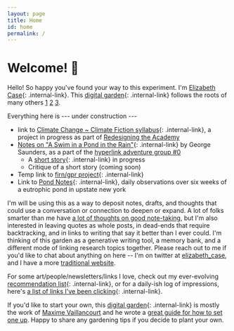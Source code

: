 ```yaml
---
layout: page
title: Home
id: home
permalink: /
---
```


# Welcome! 🌱

Hello! So happy you've found your way to this experiment. I'm [Elizabeth Case](/about){: .internal-link}. This [digital garden](/digitalgardens){: .internal-link} follows the roots of many others [1](https://nesslabs.com/mind-garden) [2](https://nadiaeghbal.com/) [3](https://twitter.com/Mappletons/status/1250532315459194880). 

Everything here is --- under construction ---

+ link to [Climate Change ~ Climate Fiction syllabus](/rda/cccf-syllabus){: .internal-link}, a project in progress as part of [Redesigning the Academy](https://redesigningacademy.wordsinspace.net/spring2022/)
+ [Notes on "A Swim in a Pond in the Rain"](/Hyperlink/swiminapond){: .internal-link} by George Saunders, as a part of the [hyperlink adventure group #0](https://hyperlink.academy/dashboard)
	+ A [short story](/Hyperlink/offseasondraft){: .internal-link} in progress
	+ Critique of a short story (coming soon)
+ Temp link to [firn/gpr project](/FirnGPRProjWNanna/MainQuestions){: .internal-link}
+ Link to [Pond Notes](/pondnotes/landingpage){: .internal-link}, daily observations over six weeks of a eutrophic pond in upstate new york

I'm will be using this as a way to deposit notes, drafts, and thoughts that could use a conversation or connection to deepen or expand. A lot of folks smarter than me have [a lot of thoughts on good note-taking](https://notes.andymatuschak.org/About_these_notes?stackedNotes=z3SjnvsB5aR2ddsycyXofbYR7fCxo7RmKW2be), but I'm also interested in leaving quotes as whole posts, in dead-ends that require backtracking, and in links to writing that say it better than I ever could. I'm thinking of this garden as a generative writing tool, a memory bank, and a different mode of linking research topics together. Please reach out to me if you'd like to chat about anything on here -- I'm on twitter at [elizabeth_case](https://www.twitter.com/elizabeth_case), and I have a more [traditional website](https://elizabethcase.github.io/).

For some art/people/newsletters/links I love, check out my ever-evolving [recommendation list](/linklist){: .internal-link}, or for a daily-ish log of impressions, here's [a list of links I've been clicking](/lookedattoday){: .internal-link}.

If you'd like to start your own, this [digital garden](/digitalgardens){: .internal-link} is mostly the work of [Maxime Vaillancourt](https://maximevaillancourt.com/) and he wrote a [great guide for how to set one up](https://maximevaillancourt.com/blog/setting-up-your-own-digital-garden-with-jekyll). Happy to share any gardening tips if you decide to plant your own.
